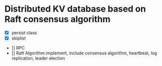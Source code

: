 # Distributed KV database based on Raft consensus algorithm

- [x] persist class
- [x] skiplist
- [] RPC
- [] Raft Algorithm implement, include consensus algorithm, heartbeat, log replication, leader election